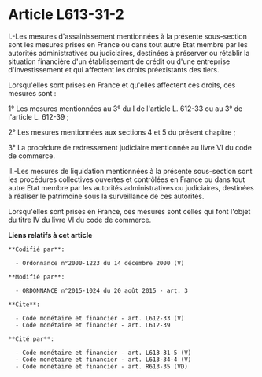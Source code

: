 # Article L613-31-2

I.-Les mesures d'assainissement mentionnées à la présente sous-section sont les mesures prises en France ou dans tout autre
Etat membre par les autorités administratives ou judiciaires, destinées à préserver ou rétablir la situation financière d'un
établissement de crédit ou d'une entreprise d'investissement et qui affectent les droits préexistants des tiers. 

Lorsqu'elles sont prises en France et qu'elles affectent ces droits, ces mesures sont : 

1° Les mesures mentionnées au 3° du I de l'article L. 612-33 ou au 3° de l'article L. 612-39 ; 

2° Les mesures mentionnées aux sections 4 et 5 du présent chapitre ; 

3° La procédure de redressement judiciaire mentionnée au livre VI du code de commerce. 

II.-Les mesures de liquidation mentionnées à la présente sous-section sont les procédures collectives ouvertes et contrôlées
en France ou dans tout autre Etat membre par les autorités administratives ou judiciaires, destinées à réaliser le patrimoine
sous la surveillance de ces autorités. 

Lorsqu'elles sont prises en France, ces mesures sont celles qui font l'objet du titre IV du livre VI du code de commerce.

**Liens relatifs à cet article**

	**Codifié par**:

	  - Ordonnance n°2000-1223 du 14 décembre 2000 (V)

	**Modifié par**:

	  - ORDONNANCE n°2015-1024 du 20 août 2015 - art. 3

	**Cite**:

	  - Code monétaire et financier - art. L612-33 (V)
	  - Code monétaire et financier - art. L612-39

	**Cité par**:

	  - Code monétaire et financier - art. L613-31-5 (V)
	  - Code monétaire et financier - art. L613-34-4 (V)
	  - Code monétaire et financier - art. R613-35 (VD)
